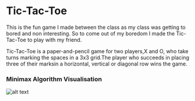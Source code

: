 # Tic-Tac-Toe

This is the fun game I made between the class as my class was getting to bored and non interesting. So to come out of my boredom I made the Tic-Tac-Toe to play with my friend.

Tic-Tac-Toe is a paper-and-pencil game for two players,X and O, who take turns marking the spaces in a 3x3 grid.The player who succeeds in placing three of their marksin a horizontal, vertical or diagonal row wins the game.



### Minimax Algorithm Visualisation

![alt text](C:\Users\akhil\Downloads\MiniMax-algorithm.png)



